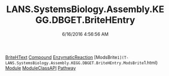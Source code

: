 ﻿---
title: LANS.SystemsBiology.Assembly.KEGG.DBGET.BriteHEntry
date: 6/16/2016 4:56:56 AM
---

[BriteHText](T-LANS.SystemsBiology.Assembly.KEGG.DBGET.BriteHEntry.BriteHText.html)
[Compound](T-LANS.SystemsBiology.Assembly.KEGG.DBGET.BriteHEntry.Compound.html)
[EnzymaticReaction](T-LANS.SystemsBiology.Assembly.KEGG.DBGET.BriteHEntry.EnzymaticReaction.html)
[ModsBrite`1](T-LANS.SystemsBiology.Assembly.KEGG.DBGET.BriteHEntry.ModsBrite`1.html)
[Module](T-LANS.SystemsBiology.Assembly.KEGG.DBGET.BriteHEntry.Module.html)
[ModuleClassAPI](T-LANS.SystemsBiology.Assembly.KEGG.DBGET.BriteHEntry.ModuleClassAPI.html)
[Pathway](T-LANS.SystemsBiology.Assembly.KEGG.DBGET.BriteHEntry.Pathway.html)
